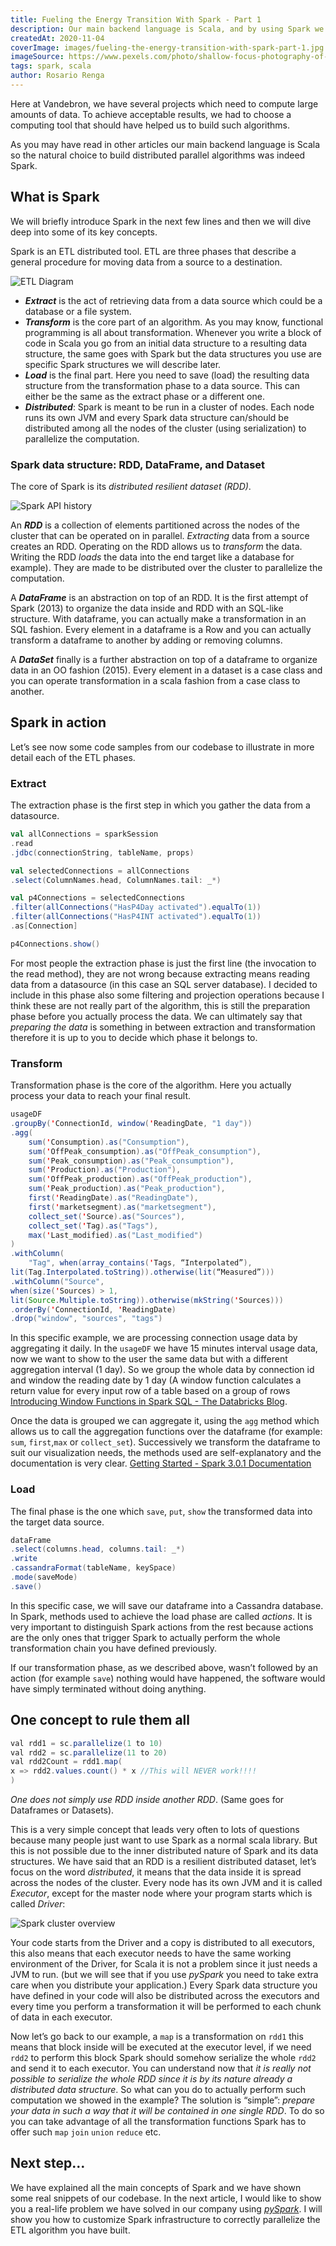 ```yaml
---
title: Fueling the Energy Transition With Spark - Part 1
description: Our main backend language is Scala, and by using Spark we build distributed parallel algorithms to fuel the Energy Transition. But why is Spark the best choice for that job?
createdAt: 2020-11-04
coverImage: images/fueling-the-energy-transition-with-spark-part-1.jpg
imageSource: https://www.pexels.com/photo/shallow-focus-photography-of-light-bulbs-2764942
tags: spark, scala
author: Rosario Renga
---
```


Here at Vandebron, we have several projects which need to compute large amounts of data. To achieve acceptable results, we had to choose a computing tool that should have helped us to build such algorithms.

As you may have read in other articles our main backend language is Scala so the natural choice to build distributed parallel algorithms was indeed Spark.

## What is Spark

We will briefly introduce Spark in the next few lines and then we will dive deep into some of its key concepts.

Spark is an ETL distributed tool. ETL are three phases that describe a general procedure for moving data from a source to a destination.

![ETL Diagram](/images/etlprocess.png "ETL")

- **_Extract_** is the act of retrieving data from a data source which could be a database or a file system.
- **_Transform_** is the core part of an algorithm. As you may know, functional programming is all about transformation. Whenever you write a block of code in Scala you go from an initial data structure to a resulting data structure, the same goes with Spark but the data structures you use are specific Spark structures we will describe later.
- **_Load_** is the final part. Here you need to save (load) the resulting data structure from the transformation phase to a data source. This can either be the same as the extract phase or a different one.
- **_Distributed_**: Spark is meant to be run in a cluster of nodes. Each node runs its own JVM and every Spark data structure can/should be distributed among all the nodes of the cluster (using serialization) to parallelize the computation.

### Spark data structure: RDD, DataFrame, and Dataset

The core of Spark is its _distributed resilient dataset (RDD)_.

![Spark API history](/images/sparkapihistory.png "Spark API history")

An **_RDD_** is a collection of elements partitioned across the nodes of the cluster that can be operated on in parallel. _Extracting_ data from a source creates an RDD. Operating on the RDD allows us to _transform_ the data. Writing the RDD _loads_ the data into the end target like a database for example). They are made to be distributed over the cluster to parallelize the computation.

A **_DataFrame_** is an abstraction on top of an RDD. It is the first attempt of Spark (2013) to organize the data inside and RDD with an SQL-like structure. With dataframe, you can actually make a transformation in an SQL fashion. Every element in a dataframe is a Row and you can actually transform a dataframe to another by adding or removing columns.

A **_DataSet_** finally is a further abstraction on top of a dataframe to organize data in an OO fashion (2015). Every element in a dataset is a case class and you can operate transformation in a scala fashion from a case class to another.

## Spark in action

Let’s see now some code samples from our codebase to illustrate in more detail each of the ETL phases.

### Extract

The extraction phase is the first step in which you gather the data from a datasource.

```scala
val allConnections = sparkSession
.read
.jdbc(connectionString, tableName, props)

val selectedConnections = allConnections
.select(ColumnNames.head, ColumnNames.tail: _*)

val p4Connections = selectedConnections
.filter(allConnections("HasP4Day activated").equalTo(1))
.filter(allConnections("HasP4INT activated").equalTo(1))
.as[Connection]

p4Connections.show()
```

For most people the extraction phase is just the first line (the invocation to the read method), they are not wrong because extracting means reading data from a datasource (in this case an SQL server database). I decided to include in this phase also some filtering and projection operations because I think these are not really part of the algorithm, this is still the preparation phase before you actually process the data. We can ultimately say that _preparing the data_ is something in between extraction and transformation therefore it is up to you to decide which phase it belongs to.

### Transform

Transformation phase is the core of the algorithm. Here you actually process your data to reach your final result.

```java scala
usageDF
.groupBy('ConnectionId, window('ReadingDate, "1 day"))
.agg(
    sum('Consumption).as("Consumption"),
    sum('OffPeak_consumption).as("OffPeak_consumption"),
    sum('Peak_consumption).as("Peak_consumption"),
    sum('Production).as("Production"),
    sum('OffPeak_production).as("OffPeak_production"),
    sum('Peak_production).as("Peak_production"),
    first('ReadingDate).as("ReadingDate"),
    first('marketsegment).as("marketsegment"),
    collect_set('Source).as("Sources"),
    collect_set('Tag).as("Tags"),
    max('Last_modified).as("Last_modified")
)
.withColumn(
    "Tag", when(array_contains('Tags, “Interpolated”),
lit(Tag.Interpolated.toString)).otherwise(lit(“Measured”)))
.withColumn("Source",
when(size('Sources) > 1,
lit(Source.Multiple.toString)).otherwise(mkString('Sources)))
.orderBy('ConnectionId, 'ReadingDate)
.drop("window", "sources", "tags")
```

In this specific example, we are processing connection usage data by aggregating it daily. In the `usageDF` we have 15 minutes interval usage data, now we want to show to the user the same data but with a different aggregation interval (1 day). So we group the whole data by connection id and window the reading date by 1 day (A window function calculates a return value for every input row of a table based on a group of rows [Introducing Window Functions in Spark SQL - The Databricks Blog](https://databricks.com/blog/2015/07/15/introducing-window-functions-in-spark-sql.html).

Once the data is grouped we can aggregate it, using the `agg` method which allows us to call the aggregation functions over the dataframe (for example: `sum`, `first`,`max` or `collect_set`). Successively we transform the dataframe to suit our visualization needs, the methods used are self-explanatory and the documentation is very clear. [Getting Started - Spark 3.0.1 Documentation](https://spark.apache.org/docs/latest/sql-getting-started.html)

### Load

The final phase is the one which `save`, `put`, `show` the transformed data into the target data source.

```java scala
dataFrame
.select(columns.head, columns.tail: _*)
.write
.cassandraFormat(tableName, keySpace)
.mode(saveMode)
.save()
```

In this specific case, we will save our dataframe into a Cassandra database. In Spark, methods used to achieve the load phase are called _actions_. It is very important to distinguish Spark actions from the rest because actions are the only ones that trigger Spark to actually perform the whole transformation chain you have defined previously.

If our transformation phase, as we described above, wasn’t followed by an action (for example `save`) nothing would have happened, the software would have simply terminated without doing anything.

## One concept to rule them all

```java scala
val rdd1 = sc.parallelize(1 to 10)
val rdd2 = sc.parallelize(11 to 20)
val rdd2Count = rdd1.map(
x => rdd2.values.count() * x //This will NEVER work!!!!
)
```

_One does not simply use RDD inside another RDD_. (Same goes for Dataframes or Datasets).

This is a very simple concept that leads very often to lots of questions because many people just want to use Spark as a normal scala library. But this is not possible due to the inner distributed nature of Spark and its data structures. We have said that an RDD is a resilient distributed dataset, let’s focus on the word _distributed_, it means that the data inside it is spread across the nodes of the cluster. Every node has its own JVM and it is called _Executor_, except for the master node where your program starts which is called _Driver_:

![Spark cluster overview](/images/spark-cluster-overview.png "Spark cluster overview")

Your code starts from the Driver and a copy is distributed to all executors, this also means that each executor needs to have the same working environment of the Driver, for Scala it is not a problem since it just needs a JVM to run. (but we will see that if you use _pySpark_ you need to take extra care when you distribute your application.) Every Spark data structure you have defined in your code will also be distributed across the executors and every time you perform a transformation it will be performed to each chunk of data in each executor.

Now let’s go back to our example, a `map` is a transformation on `rdd1` this means that block inside will be executed at the executor level, if we need `rdd2` to perform this block Spark should somehow serialize the whole `rdd2` and send it to each executor. You can understand now that _it is really not possible to serialize the whole RDD since it is by its nature already a distributed data structure_. So what can you do to actually perform such computation we showed in the example? The solution is “simple”: _prepare your data in such a way that it will be contained in one single RDD_. To do so you can take advantage of all the transformation functions Spark has to offer such `map` `join` `union` `reduce` etc.

## Next step…

We have explained all the main concepts of Spark and we have shown some real snippets of our codebase. In the next article, I would like to show you a real-life problem we have solved in our company using [_pySpark_](https://spark.apache.org/docs/latest/api/python/index.html). I will show you how to customize Spark infrastructure to correctly parallelize the ETL algorithm you have built.

